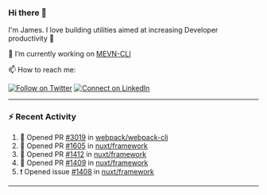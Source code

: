 ### Hi there 👋

I'm James. I love building utilities aimed at increasing Developer productivity :raised_hands: 

🔭 I’m currently working on [MEVN-CLI](https://github.com/madlabsinc/mevn-cli)

📫 How to reach me:

[![Follow on Twitter](https://img.shields.io/badge/--twitter?label=Twitter&logo=Twitter&style=social)](https://twitter.com/james_madhacks) [![Connect on LinkedIn](https://img.shields.io/badge/--linkedin?label=LinkedIn&logo=LinkedIn&style=social)](https://www.linkedin.com/in/jamesgeorge007)

---

### :zap: Recent Activity

<!--START_SECTION:activity-->
1. 💪 Opened PR [#3019](https://github.com/webpack/webpack-cli/pull/3019) in [webpack/webpack-cli](https://github.com/webpack/webpack-cli)
2. 💪 Opened PR [#1605](https://github.com/nuxt/framework/pull/1605) in [nuxt/framework](https://github.com/nuxt/framework)
3. 💪 Opened PR [#1412](https://github.com/nuxt/framework/pull/1412) in [nuxt/framework](https://github.com/nuxt/framework)
4. 💪 Opened PR [#1409](https://github.com/nuxt/framework/pull/1409) in [nuxt/framework](https://github.com/nuxt/framework)
5. ❗️ Opened issue [#1408](https://github.com/nuxt/framework/issues/1408) in [nuxt/framework](https://github.com/nuxt/framework)
<!--END_SECTION:activity-->

---

<!--
**jamesgeorge007/jamesgeorge007** is a ✨ _special_ ✨ repository because its `README.md` (this file) appears on your GitHub profile.

Here are some ideas to get you started:

- 🌱 I’m currently learning ...
- 👯 I’m looking to collaborate on ...
- 🤔 I’m looking for help with ...
- 💬 Ask me about ...
- 😄 Pronouns: ...
- ⚡ Fun fact: ...
-->
